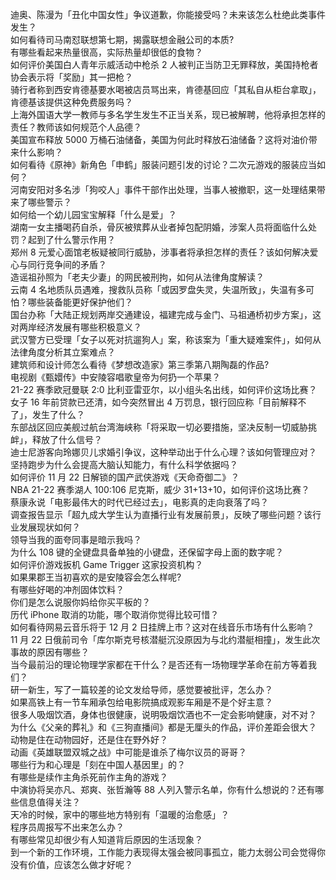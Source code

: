 迪奥、陈漫为「丑化中国女性」争议道歉，你能接受吗？未来该怎么杜绝此类事件发生？  
如何看待司马南怼联想第七期，揭露联想金融公司的本质?  
有哪些看起来热量很高，实际热量却很低的食物？  
如何评价美国白人青年示威活动中枪杀 2 人被判正当防卫无罪释放，美国持枪者协会表示将「奖励」其一把枪？  
骑行者称到西安肯德基要水喝被店员骂出来，肯德基回应「其私自从柜台拿取」，肯德基该提供这种免费服务吗？  
上海外国语大学一教师与多名学生发生不正当关系，现已被解聘，他将承担怎样的责任？教师该如何规范个人品德？  
美国宣布释放 5000 万桶石油储备，美国为何此时释放石油储备？这将对油价带来什么影响？  
如何看待《原神》新角色「申鹤」服装问题引发的讨论？二次元游戏的服装应当如何？  
河南安阳对多名涉「狗咬人」事件干部作出处理，当事人被撤职，这一处理结果带来了哪些警示？  
如何给一个幼儿园宝宝解释「什么是爱」？  
湖南一女主播喝药自杀，骨灰被殡葬从业者掉包配阴婚，涉案人员将面临什么处罚？起到了什么警示作用？  
郑州 8 元爱心面馆老板疑被同行威胁，涉事者将承担怎样的责任？该如何解决爱心与同行竞争间的矛盾？  
造谣祖孙照为「老夫少妻」的网民被刑拘，如何从法律角度解读？  
云南 4 名地质队员遇难，搜救队员称「或因罗盘失灵，失温所致」，失温有多可怕？哪些装备能更好保护他们？  
国台办称「大陆正规划两岸交通建设，福建完成与金门、马祖通桥初步方案」，这对两岸经济发展有哪些积极意义？  
武汉警方已受理「女子以死对抗遛狗人」案，称该案为「重大疑难案件」，如何从法律角度分析其立案难点？  
建筑师和设计师怎么看待《梦想改造家》第三季第八期陶磊的作品?  
电视剧《甄嬛传》中安陵容唱歌皇帝为何扔一个苹果？  
21-22 赛季欧冠曼联 2:0 比利亚雷亚尔，以小组头名出线，如何评价这场比赛？  
女子 16 年前贷款已还清，如今突然冒出 4 万罚息，银行回应称「目前解释不了」，发生了什么？  
东部战区回应美舰过航台湾海峡称「将采取一切必要措施，坚决反制一切威胁挑衅」，释放了什么信号？  
迪士尼游客向玲娜贝儿求婚引争议，这种举动出于什么心理？该如何管理应对？  
坚持跑步为什么会提高大脑认知能力，有什么科学依据吗？  
如何评价 11 月 22 日解锁的国产武侠游戏《天命奇御二》？  
NBA 21-22 赛季湖人 100:106 尼克斯，威少 31+13+10，如何评价这场比赛？  
蔡康永说「电影最伟大的时代已经过去」，电影真的走向衰落了吗？  
调查报告显示「超九成大学生认为直播行业有发展前景」，反映了哪些问题？该行业发展现状如何？  
领导当我的面夸同事是暗示我吗？  
为什么 108 键的全键盘具备单独的小键盘，还保留字母上面的数字呢？  
如何评价游戏扳机 Game Trigger 这家投资机构？  
如果果郡王当初喜欢的是安陵容会怎么样呢?  
有哪些好喝的冲剂固体饮料？  
你们是怎么说服你妈给你买平板的？  
历代 iPhone 取消的功能，哪个取消你觉得比较可惜？  
如何看待网易云音乐将于 12 月 2 日挂牌上市？这对在线音乐市场有什么影响？  
11 月 22 日俄前司令「库尔斯克号核潜艇沉没原因为与北约潜艇相撞」，发生此次事故的原因有哪些？  
当今最前沿的理论物理学家都在干什么？是否还有一场物理学革命在前方等着我们？  
研一新生，写了一篇较差的论文发给导师，感觉要被批评，怎么办？  
如果高铁上有一节车厢承包给电影院搞成观影车厢是不是个好主意？  
很多人吸烟饮酒，身体也很健康，说明吸烟饮酒也不一定会影响健康，对不对？  
为什么《父亲的葬礼》和《三狗直播间》都是无厘头的作品，评价差距会很大？  
动物是住在动物园好，还是住在野外好？  
动画《英雄联盟双城之战》中可能是谁杀了梅尔议员的哥哥？  
哪些行为和心理是「刻在中国人基因里」的？  
有哪些是续作主角杀死前作主角的游戏？  
中演协将吴亦凡、郑爽、张哲瀚等 88 人列入警示名单，你有什么想说的？还有哪些信息值得关注？  
天冷的时候，家中的哪些地方特别有「温暖的治愈感」？  
程序员周报写不出来怎么办？  
有哪些常见却很少有人知道背后原因的生活现象？  
到一个新的工作环境，工作能力表现得太强会被同事孤立，能力太弱公司会觉得你没有价值，应该怎么做才好呢？  
